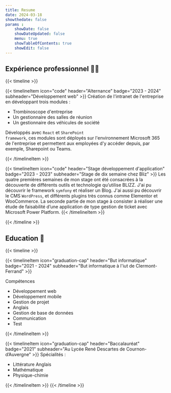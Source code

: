 ```yaml
---
title: Resume
date: 2024-03-18
showthedate: false
params :
    showDate: false
    showDateUpdated: false
    menu: true
    showTableOfContents: true
    showEdit: false
---
```


## Expérience professionnel  👩‍💻


{{< timeline >}}

{{< timelineItem icon="code" header="Alternance" badge="2023 - 2024" subheader="Développement web" >}}
Création de l'intranet de l'entreprise en développant trois modules :
<ul>
    <li>Trombinoscope d'entreprise</li>
    <li>Un gestionnaire des salles de réunion</li>
    <li>Un gestionnaire des véhicules de société</li>
</ul>


Développés avec <code>React</code> et <code>SharePoint framework</code>, ces modules sont déployés sur l'environnement Microsoft 365 de l'entreprise et permettent aux employées d'y accéder depuis, par exemple, Sharepoint ou Teams.

{{< /timelineItem >}}


{{< timelineItem icon="code" header="Stage développement d'application" badge="2023 - 2023" subheader="Stage de dix semaine chez Bliz" >}}
Les quatre premières semaines de mon stage ont été consacrées à la découverte de différents outils et technologie qu’utilise BLIZZ. J'ai pu découvrir le framework <code>symfony</code> et réaliser un Blog. J'ai aussi pu découvrir le CMS <code>WordPress</code>, et différents plugins très connus comme Elementor et WooCommerce.
La seconde partie de mon stage à consister à réaliser une étude de faisabilité d’une application de type gestion de ticket avec Microsoft Power Platform.
{{< /timelineItem >}}

{{< /timeline >}}


## Education 📗

{{< timeline >}}

{{< timelineItem icon="graduation-cap" header="But informatique" badge="2021 - 2024" subheader="But informatique à l'iut de Clermont-Ferrand" >}}

Compétences
<ul>
    <li>Développement web</li>
    <li>Développement mobile</li>
    <li>Gestion de projet</li>
    <li>Anglais</li>
    <li>Gestion de base de données</li>
    <li>Communication</li>
    <li>Test</li>
</ul>

{{< /timelineItem >}}


{{< timelineItem icon="graduation-cap" header="Baccalauréat" badge="2021" subheader="Au Lycée René Descartes de Cournon-d’Auvergne" >}}
Spécialités : 
<ul>
    <li>Littérature Anglais</li>
    <li>Mathématique</li>
    <li>Physique-chimie</li>
</ul>
{{< /timelineItem >}}
{{< /timeline >}}